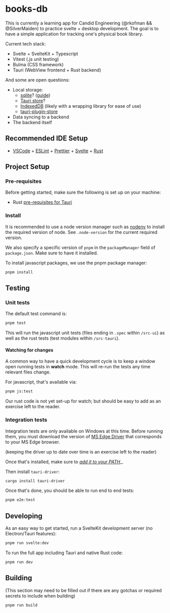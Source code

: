 # books-db

This is currently a learning app for Candid Engineering (@rkofman && @SilverMaiden) to practice svelte + desktop development. The goal is to have a simple application for tracking one's physical book library.

Current tech stack:

- Svelte + SvelteKit + Typescript
- Vitest (.js unit testing)
- Bulma (CSS framework)
- Tauri (WebView frontend + Rust backend)

And some are open questions:

- Local storage:
  - [sqlite](https://www.sqlite.org/)? ([guide](https://blog.moonguard.dev/how-to-use-local-sqlite-database-with-tauri))
  - [Tauri store](https://v2.tauri.app/plugin/store/)?
  - [IndexedDB](https://developer.mozilla.org/en-US/docs/Web/API/Window/indexedDB) (likely with a wrapping library for ease of use)
  - [tauri-plugin-store](https://github.com/tauri-apps/tauri-plugin-store)
- Data syncing to a backend
- The backend itself

## Recommended IDE Setup

- [VSCode](https://code.visualstudio.com/) + [ESLint](https://marketplace.visualstudio.com/items?itemName=dbaeumer.vscode-eslint) + [Prettier](https://marketplace.visualstudio.com/items?itemName=esbenp.prettier-vscode) + [Svelte](https://marketplace.visualstudio.com/items?itemName=svelte.svelte-vscode) + [Rust](https://marketplace.visualstudio.com/items?itemName=1YiB.rust-bundle)

## Project Setup

### Pre-requisites

Before getting started, make sure the following is set up on your machine:

- Rust [pre-requisites for Tauri](https://tauri.app/v1/guides/getting-started/prerequisites/)

### Install

It is recommended to use a node version manager such as <a href="https://github.com/nodenv/nodenv">nodenv</a> to install the required version of node. See `.node-version` for the current required version.

We also specify a specific version of `pnpm` in the `packageManager` field of `package.json`. Make sure to have it installed.

To install javascript packages, we use the pnpm package manager:

```bash
pnpm install
```

## Testing

### Unit tests

The default test command is:

```bash
pnpm test
```

This will run the javascript unit tests (files ending in `.spec` within `/src-ui`) as well as the rust tests (test modules within `/src-tauri`).

#### Watching for changes

A common way to have a quick development cycle is to keep a window open running tests in **watch** mode. This will re-run the tests any time relevant files change.

For javascript, that's available via:

```bash
pnpm js:test
```

Our rust code is not yet set-up for watch; but should be easy to add as an exercise left to the reader.

### Integration tests

Integration tests are only available on Windows at this time. Before running them, you must download the version of [MS Edge Driver](https://developer.microsoft.com/en-us/microsoft-edge/tools/webdriver/?form=MA13LH) that corresponds to your MS Edge browser.

(keeping the driver up to date over time is an exercise left to the reader)

Once that's installed, make sure to [_add it to your PATH_](https://www.architectryan.com/2018/03/17/add-to-the-path-on-windows-10/)\_.

Then install `tauri-driver`:

```bash
cargo install tauri-driver
```

Once that's done, you should be able to run end to end tests:

```bash
pnpm e2e:test
```

## Developing

As an easy way to get started, run a SvelteKit development server (no Electron/Tauri features):

```bash
pnpm run svelte:dev
```

To run the full app including Tauri and native Rust code:

```bash
pnpm run dev
```

## Building

(This section may need to be filled out if there are any gotchas or required secrets to include when building)

```bash
pnpm run build
```
